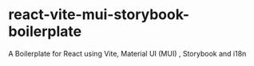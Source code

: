 # react-vite-mui-storybook-boilerplate
A Boilerplate for React using Vite, Material UI (MUI) , Storybook and i18n
